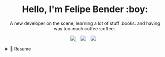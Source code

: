 <h1 align='center'>
  Hello, I'm Felipe Bender :boy:
</h1>

<p align='center'>
  A new developer on the scene, learning a lot of stuff :books: and having way too much coffee :coffee:.
</p>
<p align='center'>  
  <a href="https://www.linkedin.com/in/benderfelipe/">
    <img src="https://img.shields.io/badge/linkedin-%230077B5.svg?&style=for-the-badge&logo=linkedin&logoColor=white" />
  </a>&nbsp;&nbsp;
    <a>
    <img src="https://img.shields.io/badge/PHP-777BB4?style=for-the-badge&logo=php&logoColor=white" />
  </a>&nbsp;&nbsp;
      <a>
    <img src="https://img.shields.io/badge/Python-FFD43B?style=for-the-badge&logo=python&logoColor=darkgreen" />
  </a>&nbsp;&nbsp;
  
 </p>

<details>
  <summary>📃 Resume</summary>


## Education

- 📖 **System Analysis and Development**\
📆 2020 - 2023\
📍 **UNIPAR - Universidade Paranaesne** - Toledo/PR, Brazil

## Experience

- 👨‍💻 **Supot Manager / IT / Network Engineer JR**\
📆 2021 - Moment\
📍 **Oesteline** - Toledo/PR, Brazil

- 👨‍💻 **Cellphone Technician**\
📆 2020- 2021\
📍 **Junkercell** - Toledo/PR, Brazil


- 👨‍💻 **IT / Administrative**\
📆 2014 - 2016\
📍 **Prefeitura de Toledo** - Toledo/PR, Brazil

